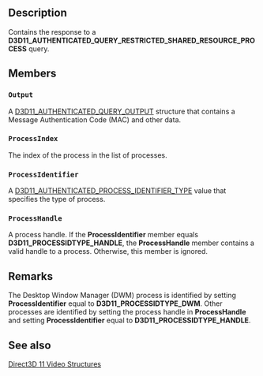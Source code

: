 ## Description

Contains the response to a **D3D11_AUTHENTICATED_QUERY_RESTRICTED_SHARED_RESOURCE_PROCESS** query.

## Members

### `Output`

A [D3D11_AUTHENTICATED_QUERY_OUTPUT](https://learn.microsoft.com/windows/desktop/api/d3d11/ns-d3d11-d3d11_authenticated_query_output) structure that contains a Message Authentication Code (MAC) and other data.

### `ProcessIndex`

The index of the process in the list of processes.

### `ProcessIdentifier`

A [D3D11_AUTHENTICATED_PROCESS_IDENTIFIER_TYPE](https://learn.microsoft.com/windows/desktop/api/d3d11/ne-d3d11-d3d11_authenticated_process_identifier_type) value that specifies the type of process.

### `ProcessHandle`

A process handle. If the **ProcessIdentifier** member equals **D3D11_PROCESSIDTYPE_HANDLE**, the **ProcessHandle** member contains a valid handle to a process. Otherwise, this member is ignored.

## Remarks

The Desktop Window Manager (DWM) process is identified by setting **ProcessIdentifier** equal to **D3D11_PROCESSIDTYPE_DWM**. Other processes are identified by setting the process handle in **ProcessHandle** and setting **ProcessIdentifier** equal to **D3D11_PROCESSIDTYPE_HANDLE**.

## See also

[Direct3D 11 Video Structures](https://learn.microsoft.com/windows/desktop/medfound/direct3d-11-video-structures)
